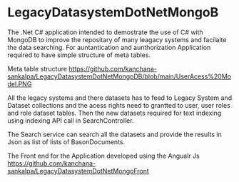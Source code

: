 # LegacyDatasystemDotNetMongoB

The .Net C# application intended to demostrate the use of C# with MongoDB to improve the repositary of many leagacy systems and facilaite the data searching. For auntantication and aunthorization 
Application required to have simple structure of meta tables.

Meta table structure 
https://github.com/kanchana-sankalpa/LegacyDatasystemDotNetMongoDB/blob/main/UserAcess%20Model.PNG


All the legacy systems and there datasets has to feed to Legacy System and Dataset collections and the acess rights need to grantted to user, user roles and role dataset tables.
Then the new datasets required for text indexing using indexing API call in SearchController.

The Search service can search all the datasets and provide the results in Json as list of lists of BasonDocuments.

The Front end for the Application developed using the Angualr Js
https://github.com/kanchana-sankalpa/LegacyDatasystemDotNetMongoFront


